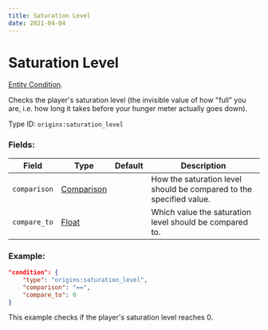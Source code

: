 ```yaml
---
title: Saturation Level
date: 2021-04-04
---
```

# Saturation Level

[Entity Condition](../entity_conditions.md).

Checks the player's saturation level (the invisible value of how "full" you are, i.e. how long it takes before your hunger meter actually goes down).

Type ID: `origins:saturation_level`

### Fields:

Field  | Type | Default | Description
-------|------|---------|-------------
`comparison` | [Comparison](../data_types/comparison.md) | | How the saturation level should be compared to the specified value.
`compare_to` | [Float](../data_types/float.md) | | Which value the saturation level should be compared to.

### Example:
```json
"condition": {
    "type": "origins:saturation_level",
    "comparison": "==",
    "compare_to": 0
}
```
This example checks if the player's saturation level reaches 0.